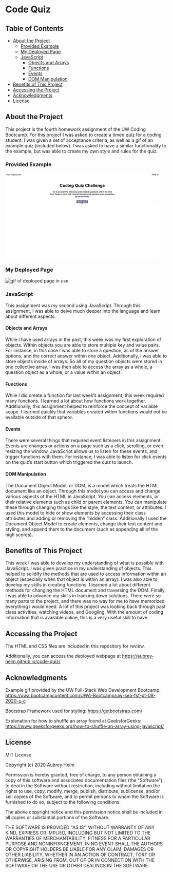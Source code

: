 # Code Quiz

## Table of Contents
* [About the Project](#about-the-project)
    * [Provided Example](#provided-example)
    * [My Deployed Page](#my-deployed-page)
    * [JavaScript](#javascript)
      * [Objects and Arrays](#objects-and-arrays)
      * [Functions](#functions)
      * [Events](#events)
      * [DOM Manipulation](#dom-manipulation)
* [Benefits of This Project](#benefits-of-this-project)
* [Accessing the Project](#accessing-the-project)
* [Acknowledgments](#acknowledgments)
* [License](#license)
  
## About the Project
This project is the fourth homework assignment of the UW Coding Bootcamp. For this project I was asked to create a timed quiz for a coding student. I was given a set of acceptance criteria, as well as a gif of an example quiz (included below). I was asked to have a similar functionality to the example, but was able to create my own style and rules for the quiz.

### Provided Example
<img src="assets/04-web-apis-homework-demo.gif" alt="gif of example page in use">

### My Deployed Page
<img src="assets/deployed.gif" alt="gif of deployed page in use">

### JavaScript
This assignment was my second using JavaScript. Through this assignment, I was able to delve much deeper into the language and learn about different aspects.

#### Objects and Arrays
While I have used arrays in the past, this week was my first exploration of objects. Within objects you are able to store multiple key and value pairs. For instance, in this case I was able to store a question, all of the answer options, and the correct answer within one object. Additionally, I was able to store objects inside of arrays. So all of my question objects were stored in one collective array. I was then able to access the array as a whole, a question object as a whole, or a value within an object.

#### Functions
While I did create a function for last week’s assignment, this week required many functions. I learned a lot about how functions work together. Additionally, this assignment helped to reinforce the concept of variable scope. I learned quickly that variables created within functions would not be available outside of that sphere.

#### Events
There were several things that required event listeners in this assignment. Events are changes or actions on a page such as a click, scrolling, or even resizing the window. JavaScript allows us to listen for these events, and trigger functions with them. For instance, I was able to listen for click events on the quiz’s start button which triggered the quiz to launch.

#### DOM Manipulation 
The Document Object Model, or DOM, is a model which treats the HTML document like an object. Through this model you can access and change various aspects of the HTML in JavaScript. You can access elements, or their relative elements such as child or parent elements. You can manipulate these through changing things like the style, the text content, or attributes. I used this model to hide or show elements by accessing their class attributes and adding or removing the “hidden” class. Additionally I used the Document Object Model to create elements, change their text content and styling, and append them to the document (such as appending all of the high scores). 

## Benefits of This Project
This week I was able to develop my understanding of what is possible with JavaScript. I was given practice in my understanding of objects. This helped to solidify the methods that are used to access information within an object (especially when that object is within an array). I was also able to develop my skills in creating functions. I learned a lot about different methods for changing the HTML document and traversing the DOM. Finally, I was able to advance my skills in tracking down solutions. There were so many parts to the project, and there was no way for me to have memorized everything I would need. A lot of this project was looking back through past class activities, watching videos, and Googling. With the amount of coding information that is available online, this is a very useful skill to have.

## Accessing the Project
The HTML and CSS files are included in this repository for review. 

Additionally, you can access the deployed webpage at https://aubrey-heim.github.io/code-quiz/

## Acknowledgments
Example gif provided by the UW Full-Stack Web Development Bootcamp: https://uwa.bootcampcontent.com/UWA-Bootcamp/uw-sea-fsf-pt-08-2020-u-c

Bootstrap Framework used for styling: https://getbootstrap.com/

Explanation for how to shuffle an array found at GeeksforGeeks: https://www.geeksforgeeks.org/how-to-shuffle-an-array-using-javascript/

## License
MIT License

Copyright (c) 2020 Aubrey Heim

Permission is hereby granted, free of charge, to any person obtaining a copy
of this software and associated documentation files (the "Software"), to deal
in the Software without restriction, including without limitation the rights
to use, copy, modify, merge, publish, distribute, sublicense, and/or sell
copies of the Software, and to permit persons to whom the Software is
furnished to do so, subject to the following conditions:

The above copyright notice and this permission notice shall be included in all
copies or substantial portions of the Software.

THE SOFTWARE IS PROVIDED "AS IS", WITHOUT WARRANTY OF ANY KIND, EXPRESS OR
IMPLIED, INCLUDING BUT NOT LIMITED TO THE WARRANTIES OF MERCHANTABILITY,
FITNESS FOR A PARTICULAR PURPOSE AND NONINFRINGEMENT. IN NO EVENT SHALL THE
AUTHORS OR COPYRIGHT HOLDERS BE LIABLE FOR ANY CLAIM, DAMAGES OR OTHER
LIABILITY, WHETHER IN AN ACTION OF CONTRACT, TORT OR OTHERWISE, ARISING FROM,
OUT OF OR IN CONNECTION WITH THE SOFTWARE OR THE USE OR OTHER DEALINGS IN THE
SOFTWARE.
